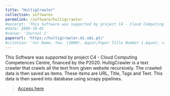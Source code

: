 ```yaml
---
title: "HultigCrawler"
collection: softwares
permalink: /software/hultigcrawler
#excerpt: 'This Software was supported by project C4 - Cloud Computing Competences Centre, financed by the P2020.'
#date: 2009-10-01
#venue: 'Journal 1'
paperurl: 'https://hultigcrawler.di.ubi.pt/'
#citation: 'Yur Name, You. (2009). &quot;Paper Title Number 1.&quot; <i>Journal 1</i>. 1(1).'
---
```

This Software was supported by project C4 - Cloud Computing Competences Centre, financed by the P2020.
HultigCrawler is a text crawler that crawls all the text from given website recursively. The crawled data is then saved as items. These items are URL, Title, Tags and Text. This data is then saved into database using scrapy pipelines.

> [Access here](https://hultigcrawler.di.ubi.pt/)

